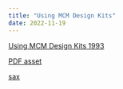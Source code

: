 ```yaml
---
title: "Using MCM Design Kits"
date: 2022-11-19
---
```


[Using MCM Design Kits 1993](https://drive.google.com/file/d/1x36uzzhE-FNzyQt6reylyaQtJXbBWnM5/view?usp=sharing)


[PDF asset](/assets/Using-MCM-Design-Kits.pdf)

[sax](/assets/sax.jpg)
